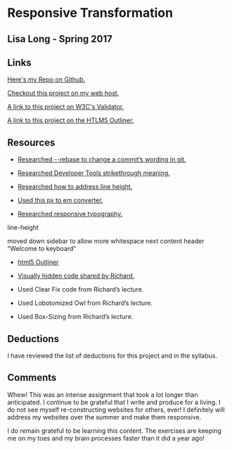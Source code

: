 # Responsive Transformation

## Lisa Long - Spring 2017

## Links
[Here's my Repo on Github.]()

[Checkout this project on my web host.]()

[A link to this project on W3C's Validator.]()

[A link to this project on the HTLM5 Outliner.]()

## Resources
* [Researched --rebase to change a commit’s wording in git.](https://medium.com/@porteneuve/getting-solid-at-git-rebase-vs-merge-4fa1a48c53aa#.ngv8qqe8h)

* [Researched Developer Tools strikethrough meaning.](http://stackoverflow.com/questions/3047056/what-do-the-crossed-style-properties-in-google-chrome-devtools-mean)

* [Researched how to address line height.](https://css-tricks.com/almanac/properties/l/line-height/)

* [Used this px to em converter.](https://www.w3schools.com/tags/ref_pxtoemconversion.asp)

* [Researched responsive typography.](https://zellwk.com/blog/responsive-typography/)

line-height

moved down sidebar to allow more whitespace next content header “Welcome to keyboard”

* [html5 Outliner](https://gsnedders.html5.org/outliner/)

* [Visually hidden code shared by Richard.](https://github.com/h5bp/html5-boilerplate/blob/master/src/css/main.css#L107-L169)

* Used Clear Fix code from Richard’s lecture.

* Used Lobotomized Owl from Richard’s lecture.

* Used Box-Sizing from Richard’s lecture.

## Deductions
I have reviewed the list of deductions for this project and in the syllabus.

## Comments
Whew! This was an intense assignment that took a lot longer than anticipated.  I continue to be grateful that I write and produce for a living.  I do not see myself re-constructing websites for others, ever! I definitely will address my websites over the summer and make them responsive.

I do remain grateful to be learning this content. The exercises are keeping me on my toes and my brain processes faster than it did a year ago!
